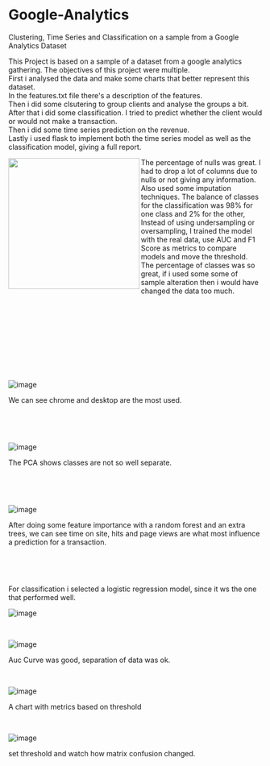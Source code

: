 # Google-Analytics
Clustering, Time Series and Classification on a sample from a Google Analytics Dataset




This Project is based on a sample of a dataset from a google analytics gathering. The objectives of this project were multiple.\
First i analysed the data and make some charts that better represent this dataset.\
In the features.txt file there's a description of the features.\
Then i did some clsutering to group clients and analyse the groups a bit.\
After that i did some classification. I tried to predict whether the client would or would not make a transaction.\
Then i did some time series prediction on the revenue.\
Lastly i used flask to implement both the time series model as well as the classification model, giving a full report.



<img align="left"  width="260" height="260" src="https://user-images.githubusercontent.com/70241561/121459170-23971480-c981-11eb-8d21-0a9a20ba9b36.png"> 



The percentage of nulls was great. I had to drop a lot of columns due to nulls or not giving any information. Also used some imputation techniques. The balance of classes for the classification was 98% for one class and 2% for the other, Instead of using undersampling or oversampling, I trained the model with the real data, use AUC and F1 Score as metrics to compare models and move the threshold. The percentage of classes was so great, if i used some some of sample alteration then i would have changed the data too much.



<p>&nbsp;</p> 
<p>&nbsp;</p>
<p>&nbsp;</p>
<p>&nbsp;</p>
<p>&nbsp;</p>



![image](https://user-images.githubusercontent.com/70241561/121459495-c059b200-c981-11eb-8704-b23089161d2b.png)

We can see chrome and desktop are the most used.

<p>&nbsp;</p>
<p>&nbsp;</p>



![image](https://user-images.githubusercontent.com/70241561/121459547-dff0da80-c981-11eb-9f9f-b9bb43baa5b3.png)

The PCA shows classes are not so well separate.

<p>&nbsp;</p>
<p>&nbsp;</p>

![image](https://user-images.githubusercontent.com/70241561/121459664-10d10f80-c982-11eb-8c86-685a7cf867a6.png)

After doing some feature importance with a random forest and an extra trees, we can see time on site, hits and page views are what most influence a prediction for a transaction.

<p>&nbsp;</p>
<p>&nbsp;</p>

For classification i selected a logistic regression model, since it ws the one that performed well.


![image](https://user-images.githubusercontent.com/70241561/121459856-60174000-c982-11eb-82b3-cac4e0ab3020.png)

<p>&nbsp;</p>

![image](https://user-images.githubusercontent.com/70241561/121459914-7ae9b480-c982-11eb-8c22-ac29fedec892.png)

Auc Curve was good, separation of data was ok.

<p>&nbsp;</p>

![image](https://user-images.githubusercontent.com/70241561/121459942-8c32c100-c982-11eb-8908-9273c84a5fd1.png)

A chart with metrics based on threshold

<p>&nbsp;</p>

![image](https://user-images.githubusercontent.com/70241561/121460007-9f459100-c982-11eb-9f11-c6d1b1b825de.png)

set threshold and watch how matrix confusion changed.

